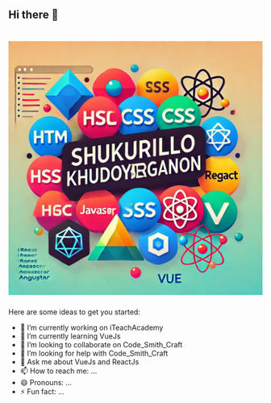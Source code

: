 ## Hi there 👋

<h1 align="center">
  <img src="https://raw.githubusercontent.com/CodeOrchestrator/CodeOrchestrator/main/images/me.webp" alt="Shukurillo Khudoyberganov" width="700" />
</h1>

Here are some ideas to get you started:

- 🔭 I’m currently working on iTeachAcademy
- 🌱 I’m currently learning VueJs
- 👯 I’m looking to collaborate on Code_Smith_Craft
- 🤔 I’m looking for help with Code_Smith_Craft
- 💬 Ask me about VueJs and ReactJs
- 📫 How to reach me: ...
- 😄 Pronouns: ...
- ⚡ Fun fact: ...

